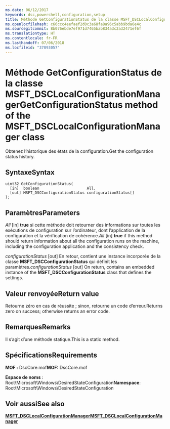 ```yaml
---
ms.date: 06/12/2017
keywords: dsc,powershell,configuration,setup
title: Méthode GetConfigurationStatus de la classe MSFT_DSCLocalConfigurationManager
ms.openlocfilehash: c66ccc4eefaef2d0c3a68fa8a96c5abb9bda6e4c
ms.sourcegitcommit: 8b076ebde7ef971d7465bab834a3c2a32471ef6f
ms.translationtype: HT
ms.contentlocale: fr-FR
ms.lasthandoff: 07/06/2018
ms.locfileid: "37893057"
---
```

# <a name="getconfigurationstatus-method-of-the-msftdsclocalconfigurationmanager-class"></a><span data-ttu-id="caa8e-103">Méthode GetConfigurationStatus de la classe MSFT_DSCLocalConfigurationManager</span><span class="sxs-lookup"><span data-stu-id="caa8e-103">GetConfigurationStatus method of the MSFT_DSCLocalConfigurationManager class</span></span>

<span data-ttu-id="caa8e-104">Obtenez l’historique des états de la configuration.</span><span class="sxs-lookup"><span data-stu-id="caa8e-104">Get the configuration status history.</span></span>

## <a name="syntax"></a><span data-ttu-id="caa8e-105">Syntaxe</span><span class="sxs-lookup"><span data-stu-id="caa8e-105">Syntax</span></span>

```mof
uint32 GetConfigurationStatus(
  [in]  boolean                     All,
  [out] MSFT_DSCConfigurationStatus configurationStatus[]
);
```

## <a name="parameters"></a><span data-ttu-id="caa8e-106">Paramètres</span><span class="sxs-lookup"><span data-stu-id="caa8e-106">Parameters</span></span>

<span data-ttu-id="caa8e-107">*All* \[in\] **true** si cette méthode doit retourner des informations sur toutes les exécutions de configuration sur l’ordinateur, dont l’application de la configuration et la vérification de cohérence.</span><span class="sxs-lookup"><span data-stu-id="caa8e-107">*All* \[in\] **true** if this method should return information about all the configuration runs on the machine, including the configuration application and the consistency check.</span></span>

<span data-ttu-id="caa8e-108">*configurationStatus* \[out\] En retour, contient une instance incorporée de la classe **MSFT_DSCConfigurationStatus** qui définit les paramètres.</span><span class="sxs-lookup"><span data-stu-id="caa8e-108">*configurationStatus* \[out\] On return, contains an embedded instance of the **MSFT_DSCConfigurationStatus** class that defines the settings.</span></span>

## <a name="return-value"></a><span data-ttu-id="caa8e-109">Valeur renvoyée</span><span class="sxs-lookup"><span data-stu-id="caa8e-109">Return value</span></span>

<span data-ttu-id="caa8e-110">Retourne zéro en cas de réussite ; sinon, retourne un code d’erreur.</span><span class="sxs-lookup"><span data-stu-id="caa8e-110">Returns zero on success; otherwise returns an error code.</span></span>

## <a name="remarks"></a><span data-ttu-id="caa8e-111">Remarques</span><span class="sxs-lookup"><span data-stu-id="caa8e-111">Remarks</span></span>

<span data-ttu-id="caa8e-112">Il s’agit d’une méthode statique.</span><span class="sxs-lookup"><span data-stu-id="caa8e-112">This is a static method.</span></span>

## <a name="requirements"></a><span data-ttu-id="caa8e-113">Spécifications</span><span class="sxs-lookup"><span data-stu-id="caa8e-113">Requirements</span></span>

<span data-ttu-id="caa8e-114">**MOF :** DscCore.mof</span><span class="sxs-lookup"><span data-stu-id="caa8e-114">**MOF:** DscCore.mof</span></span>

<span data-ttu-id="caa8e-115">**Espace de noms** : Root\Microsoft\Windows\DesiredStateConfiguration</span><span class="sxs-lookup"><span data-stu-id="caa8e-115">**Namespace**: Root\Microsoft\Windows\DesiredStateConfiguration</span></span>

## <a name="see-also"></a><span data-ttu-id="caa8e-116">Voir aussi</span><span class="sxs-lookup"><span data-stu-id="caa8e-116">See also</span></span>

[<span data-ttu-id="caa8e-117">**MSFT_DSCLocalConfigurationManager**</span><span class="sxs-lookup"><span data-stu-id="caa8e-117">**MSFT_DSCLocalConfigurationManager**</span></span>](msft-dsclocalconfigurationmanager.md)